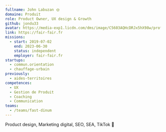 ```yaml
---
fullname: John Labuzan 🌞
domaine: Produit
role: Product Owner, UX design & Growth
github: jondu33
avatar: https://media-exp1.licdn.com/dms/image/C5603AQHcDRJx5hX98w/profile-displayphoto-shrink_800_800/0/1516576339567?e=1636588800&v=beta&t=eKUKqVLxCTr5PnvwjMc-kq7vkgTphAQ61Whl1BbQDxU
link: https://fair-fair.fr
missions:
  - start: 2019-07-02
    end: 2023-06-30
    status: independent
    employer: fair-fair.fr
startups:
  - commun.orientation
  - chauffage-urbain
previously:
  - aides-territoires
competences:
  - UX
  - Gestion de Produit
  - Coaching
  - Communication
teams:
  - /teams/fast-dinum
---
```

Product design, Marketing digital, SEO, SEA, TikTok 🤘
